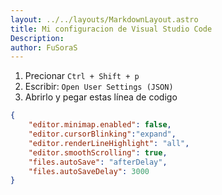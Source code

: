 ```yaml
---
layout: ../../layouts/MarkdownLayout.astro
title: Mi configuracion de Visual Studio Code
Description:
author: FuSoraS
---
```

1. Precionar `Ctrl + Shift + p`
2. Escribir: `Open User Settings (JSON)`
3. Abrirlo y pegar estas línea de codigo
```json
{
	"editor.minimap.enabled": false,
	"editor.cursorBlinking":"expand",
	"editor.renderLineHighlight": "all",
	"editor.smoothScrolling": true,
	"files.autoSave": "afterDelay",
	"files.autoSaveDelay": 3000
}
```